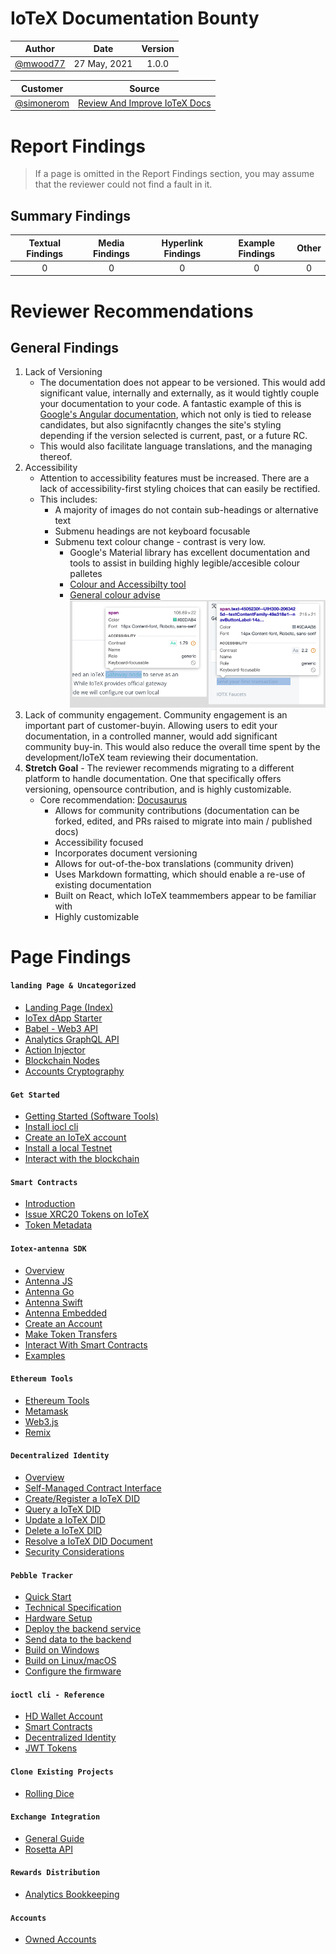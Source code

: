 # IoTeX Documentation Bounty

| Author          | Date           | Version  |
| :-------------: | :------------: | :------: |
| [@mwood77](https://github.com/mwood77) |  27 May, 2021  |  1.0.0   |

| Customer        | Source           |
| :-------------: | :-------------:  | 
| [@simonerom](https://github.com/simonerom) | [Review And Improve IoTeX Docs](https://gitcoin.co/issue/iotexproject/halogrants/32/100025753) |

# Report Findings
> If a page is omitted in the Report Findings section, you may assume that the reviewer could not find a fault in it.

## Summary Findings
| Textual Findings  | Media Findings   | Hyperlink Findings  | Example Findings  |  Other  |
| :-------------: | :------------: | :------: |   :------: |  :------: |
| 0               |  0             |  0       |    0       |   0       |

# Reviewer Recommendations

## General Findings
1. Lack of Versioning
    - The documentation does not appear to be versioned. This would add significant value, internally and externally, as it would tightly couple your documentation to your code. A fantastic example of this is [Google's Angular documentation](https://angular.io/docs), which not only is tied to release candidates, but also signifacntly changes the site's styling depending if the version selected is current, past, or a future RC.
    - This would also facilitate language translations, and the managing thereof.
1. Accessibility
    - Attention to accessibility features must be increased. There are a lack of accessibility-first styling choices that can easily be rectified.
    - This includes:
        - A majority of images do not contain sub-headings or alternative text
        - Submenu headings are not keyboard focusable
        - Submenu text colour change - contrast is very low.
            - Google's Material library has excellent documentation and tools to assist in building highly legible/accesible colour palletes
            - [Colour and Accessibilty tool](https://material.io/resources/color/#!/?view.left=1&view.right=0&primary.color=6002ee)
            - [General colour advise](https://material.io/design/color/the-color-system.html#color-theme-creation)
        ![0001-accessibility-contrast](images/0001-accessibility-text.png) 
1. Lack of community engagement. Community engagement is an important part of customer-buyin. Allowing users to edit your documentation, in a controlled manner, would add significant community buy-in. This would also reduce the overall time spent by the development/IoTeX team reviewing their documentation.
1. **Stretch Goal** - The reviewer recommends migrating to a different platform to handle documentation. One that specifically offers versioning, opensource contribution, and is highly customizable.
    - Core recommendation: [Docusaurus](https://docusaurus.io/)
        - Allows for community contributions (documentation can be forked, edited, and PRs raised to migrate into main / published docs)
        - Accessibility focused
        - Incorporates document versioning
        - Allows for out-of-the-box translations (community driven)
        - Uses Markdown formatting, which should enable a re-use of existing documentation
        - Built on React, which IoTeX teammembers appear to be familiar with
        - Highly customizable


# Page Findings

#### `landing Page & Uncategorized`
- [Landing Page (Index)](./pages/1000-index.md)
- [IoTex dApp Starter](./pages/19000-iotex-dapp-starter.md)
- [Babel - Web3 API](./pages/40000-babel-web3-api.md)
- [Analytics GraphQL API](./pages/41000-analytics-graphql-api.md)
- [Action Injector](./pages/49000-action-injector.md)
- [Blockchain Nodes](./pages/52000-blockchain-nodes.md)
- [Accounts Cryptography](./pages/53000-accounts-cryptography.md)

#### `Get Started`
- [Getting Started (Software Tools)](./pages/software-tools/2000-getting-started.md)
- [Install iocl cli](./pages/software-tools/3000-install-ioctl-cli.md)
- [Create an IoTeX account](./pages/software-tools/4000-create-an-iotex-account.md)
- [Install a local Testnet](./pages/software-tools/5000-install-a-local-testnet.md)
- [Interact with the blockchain](./pages/software-tools/6000-interact-with-the-blockchain.md)

#### `Smart Contracts`
- [Introduction](./pages/smart-contracts/7000-introduction.md)
- [Issue XRC20 Tokens on IoTeX](./pages/smart-contracts/8000-issue-xrc20-tokens-on-iotex.md)
- [Token Metadata](./pages/smart-contracts/9000-token-metadata.md)

#### `Iotex-antenna SDK`
- [Overview](./pages/iotex-antenna-sdk/10000-overview.md)
- [Antenna JS](./pages/iotex-antenna-sdk/11000-antenna-js.md)
- [Antenna Go](./pages/iotex-antenna-sdk/12000-antenna-go.md)
- [Antenna Swift](./pages/iotex-antenna-sdk/13000-antenna-swift.md)
- [Antenna Embedded](./pages/iotex-antenna-sdk/14000-antenna-embedded.md)
- [Create an Account](./pages/iotex-antenna-sdk/15000-create-an-account.md)
- [Make Token Transfers](./pages/iotex-antenna-sdk/16000-make-token-transfers.md)
- [Interact With Smart Contracts](./pages/iotex-antenna-sdk/17000-interact-with-smart-contracts.md)
- [Examples](./pages/iotex-antenna-sdk/18000-examples.md)

#### `Ethereum Tools`
- [Ethereum Tools](./pages/ethereum-tools/20000-ethereum-tools.md)
- [Metamask](./pages/ethereum-tools/21000-metamask.md)
- [Web3.js](./pages/ethereum-tools/22000-web3js.md)
- [Remix](./pages/ethereum-tools/23000-remix.md)

#### `Decentralized Identity`
- [Overview](./pages/decentralized-identity/24000-overview.md)
- [Self-Managed Contract Interface](./pages/decentralized-identity/25000-self-managed-contract-interface.md)
- [Create/Register a IoTeX DID](./pages/decentralized-identity/26000-create-register-a-iotex-did.md)
- [Query a IoTeX DID](./pages/decentralized-identity/27000-query-a-iotex-did.md)
- [Update a IoTeX DID](./pages/decentralized-identity/28000-update-a-iotex-did.md)
- [Delete a IoTeX DID](./pages/decentralized-identity/29000-delete-a-iotex-did.md)
- [Resolve a IoTeX DID Document](./pages/decentralized-identity/30000-resolve-a-iotex-did-document.md)
- [Security Considerations](./pages/decentralized-identity/31000-security-considerations.md)

#### `Pebble Tracker`
- [Quick Start](./pages/pebble-tracker/32000-quick-start.md)
- [Technical Specification](./pages/pebble-tracker/33000-technical-specification.md)
- [Hardware Setup](./pages/pebble-tracker/34000-hardware-setup.md)
- [Deploy the backend service](./pages/pebble-tracker/35000-deploy-the-backend-service.md)
- [Send data to the backend](./pages/pebble-tracker/36000-send-data-to-the-backend.md)
- [Build on Windows](./pages/pebble-tracker/37000-build-on-windows.md)
- [Build on Linux/macOS](./pages/pebble-tracker/38000-build-on-linux-macos.md)
- [Configure the firmware](./pages/pebble-tracker/39000-configure-the-firmware.md)

#### `ioctl cli - Reference`
- [HD Wallet Account](./pages/ioctl-cli-reference/42000-hd-wallet-account.md)
- [Smart Contracts](./pages/ioctl-cli-reference/43000-smart-contracts.md)
- [Decentralized Identity](./pages/ioctl-cli-reference/44000-decentralized-identity.md)
- [JWT Tokens](./pages/ioctl-cli-reference/45000-jwt-tokens.md)

#### `Clone Existing Projects`
- [Rolling Dice](./pages/clone-existing-projects/46000-rolling-dice.md)

#### `Exchange Integration`
- [General Guide](./pages/exchange-integration/47000-general-guide.md)
- [Rosetta API](./pages/exchange-integration/48000-rosetta-api.md)

#### `Rewards Distribution`
- [Analytics Bookkeeping](./pages/rewards-distribution/50000-analytics-bookkeeping.md)

#### `Accounts`
- [Owned Accounts](./pages/accounts/51000-owned-accounts.md)
